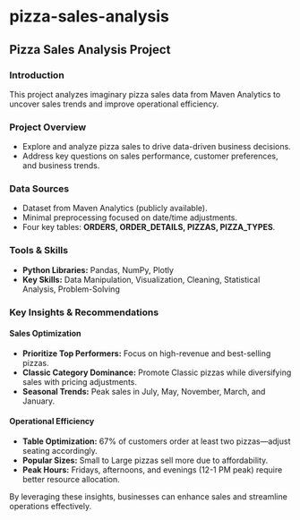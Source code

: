 # pizza-sales-analysis
## **Pizza Sales Analysis Project**  

### **Introduction**  
This project analyzes imaginary pizza sales data from Maven Analytics to uncover sales trends and improve operational efficiency.  

### **Project Overview**  
- Explore and analyze pizza sales to drive data-driven business decisions.  
- Address key questions on sales performance, customer preferences, and business trends.  

### **Data Sources**  
- Dataset from Maven Analytics (publicly available).  
- Minimal preprocessing focused on date/time adjustments.  
- Four key tables: **ORDERS, ORDER_DETAILS, PIZZAS, PIZZA_TYPES**.  

### **Tools & Skills**  
- **Python Libraries:** Pandas, NumPy, Plotly  
- **Key Skills:** Data Manipulation, Visualization, Cleaning, Statistical Analysis, Problem-Solving  

### **Key Insights & Recommendations**  

#### **Sales Optimization**  
- **Prioritize Top Performers:** Focus on high-revenue and best-selling pizzas.  
- **Classic Category Dominance:** Promote Classic pizzas while diversifying sales with pricing adjustments.  
- **Seasonal Trends:** Peak sales in July, May, November, March, and January.  

#### **Operational Efficiency**  
- **Table Optimization:** 67% of customers order at least two pizzas—adjust seating accordingly.  
- **Popular Sizes:** Small to Large pizzas sell more due to affordability.  
- **Peak Hours:** Fridays, afternoons, and evenings (12-1 PM peak) require better resource allocation.  

By leveraging these insights, businesses can enhance sales and streamline operations effectively.
